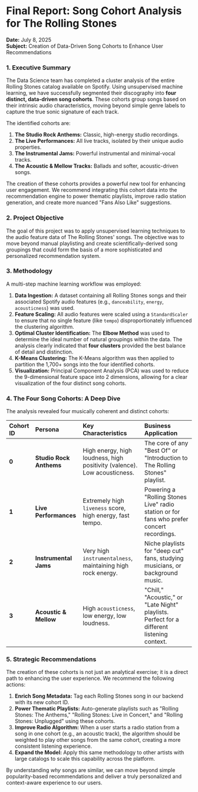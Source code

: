 # Final Report: Song Cohort Analysis for The Rolling Stones

**Date:** July 8, 2025  
**Subject:** Creation of Data-Driven Song Cohorts to Enhance User Recommendations

### 1. Executive Summary
The Data Science team has completed a cluster analysis of the entire Rolling Stones catalog available on Spotify. Using unsupervised machine learning, we have successfully segmented their discography into **four distinct, data-driven song cohorts**. These cohorts group songs based on their intrinsic audio characteristics, moving beyond simple genre labels to capture the true sonic signature of each track.

The identified cohorts are:
1.  **The Studio Rock Anthems:** Classic, high-energy studio recordings.
2.  **The Live Performances:** All live tracks, isolated by their unique audio properties.
3.  **The Instrumental Jams:** Powerful instrumental and minimal-vocal tracks.
4.  **The Acoustic & Mellow Tracks:** Ballads and softer, acoustic-driven songs.

The creation of these cohorts provides a powerful new tool for enhancing user engagement. We recommend integrating this cohort data into the recommendation engine to power thematic playlists, improve radio station generation, and create more nuanced "Fans Also Like" suggestions.

### 2. Project Objective
The goal of this project was to apply unsupervised learning techniques to the audio feature data of The Rolling Stones' songs. The objective was to move beyond manual playlisting and create scientifically-derived song groupings that could form the basis of a more sophisticated and personalized recommendation system.

### 3. Methodology
A multi-step machine learning workflow was employed:
1.  **Data Ingestion:** A dataset containing all Rolling Stones songs and their associated Spotify audio features (e.g., `danceability`, `energy`, `acousticness`) was used.
2.  **Feature Scaling:** All audio features were scaled using a `StandardScaler` to ensure that no single feature (like `tempo`) disproportionately influenced the clustering algorithm.
3.  **Optimal Cluster Identification:** The **Elbow Method** was used to determine the ideal number of natural groupings within the data. The analysis clearly indicated that **four clusters** provided the best balance of detail and distinction.
4.  **K-Means Clustering:** The K-Means algorithm was then applied to partition the 1,700+ songs into the four identified cohorts.
5.  **Visualization:** Principal Component Analysis (PCA) was used to reduce the 9-dimensional feature space into 2 dimensions, allowing for a clear visualization of the four distinct song cohorts.

### 4. The Four Song Cohorts: A Deep Dive
The analysis revealed four musically coherent and distinct cohorts:

| Cohort ID | Persona | Key Characteristics | Business Application |
| :--- | :--- | :--- | :--- |
| **0** | **Studio Rock Anthems** | High energy, high loudness, high positivity (valence). Low acousticness. | The core of any "Best Of" or "Introduction to The Rolling Stones" playlist. |
| **1** | **Live Performances** | Extremely high `liveness` score, high energy, fast tempo. | Powering a "Rolling Stones Live" radio station or for fans who prefer concert recordings. |
| **2** | **Instrumental Jams** | Very high `instrumentalness`, maintaining high rock energy. | Niche playlists for "deep cut" fans, studying musicians, or background music. |
| **3** | **Acoustic & Mellow** | High `acousticness`, low energy, low loudness. | "Chill," "Acoustic," or "Late Night" playlists. Perfect for a different listening context. |

### 5. Strategic Recommendations
The creation of these cohorts is not just an analytical exercise; it is a direct path to enhancing the user experience. We recommend the following actions:
1.  **Enrich Song Metadata:** Tag each Rolling Stones song in our backend with its new cohort ID.
2.  **Power Thematic Playlists:** Auto-generate playlists such as "Rolling Stones: The Anthems," "Rolling Stones: Live in Concert," and "Rolling Stones: Unplugged" using these cohorts.
3.  **Improve Radio Algorithm:** When a user starts a radio station from a song in one cohort (e.g., an acoustic track), the algorithm should be weighted to play other songs from the same cohort, creating a more consistent listening experience.
4.  **Expand the Model:** Apply this same methodology to other artists with large catalogs to scale this capability across the platform.

By understanding *why* songs are similar, we can move beyond simple popularity-based recommendations and deliver a truly personalized and context-aware experience to our users.